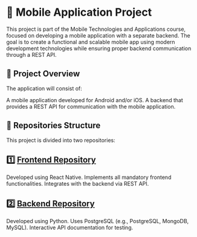 # 📱 Mobile Application Project
This project is part of the Mobile Technologies and Applications course, focused on developing a 
mobile application with a separate backend. 
The goal is to create a functional and scalable mobile app using modern development 
technologies while ensuring proper backend communication through a REST API.

## 📌 Project Overview
The application will consist of:

A mobile application developed for Android and/or iOS.
A backend that provides a REST API for communication with the mobile application.


## 📂 Repositories Structure
This project is divided into two repositories:

## 1️⃣ [Frontend Repository](https://github.com/mtaa-project/mtaa-frontend)
Developed using React Native.
Implements all mandatory frontend functionalities.
Integrates with the backend via REST API.

## 2️⃣ [Backend Repository](https://github.com/mtaa-project/mtaa-backend)
Developed using Python.
Uses PostgreSQL (e.g., PostgreSQL, MongoDB, MySQL).
Interactive API documentation for testing.
